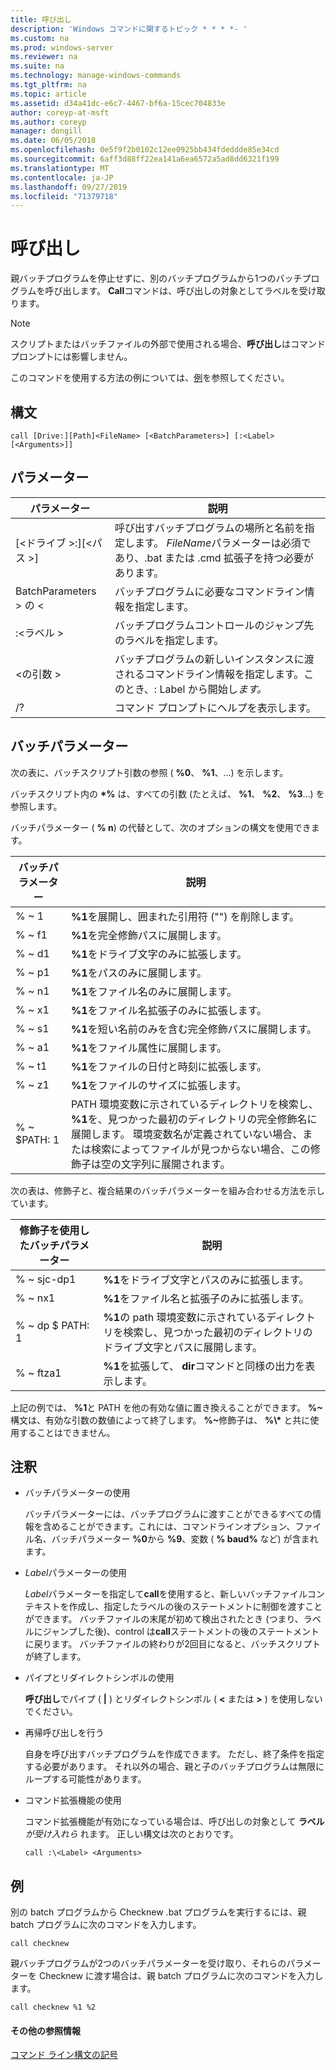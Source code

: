 ```yaml
---
title: 呼び出し
description: 'Windows コマンドに関するトピック * * * *- '
ms.custom: na
ms.prod: windows-server
ms.reviewer: na
ms.suite: na
ms.technology: manage-windows-commands
ms.tgt_pltfrm: na
ms.topic: article
ms.assetid: d34a41dc-e6c7-4467-bf6a-15cec704833e
author: coreyp-at-msft
ms.author: coreyp
manager: dongill
ms.date: 06/05/2018
ms.openlocfilehash: 0e5f9f2b0102c12ee0925bb434fdeddde85e34cd
ms.sourcegitcommit: 6aff3d88ff22ea141a6ea6572a5ad8dd6321f199
ms.translationtype: MT
ms.contentlocale: ja-JP
ms.lasthandoff: 09/27/2019
ms.locfileid: "71379718"
---
```

# <a name="call"></a>呼び出し



親バッチプログラムを停止せずに、別のバッチプログラムから1つのバッチプログラムを呼び出します。 **Call**コマンドは、呼び出しの対象としてラベルを受け取ります。

> [!NOTE]
> スクリプトまたはバッチファイルの外部で使用される場合、**呼び出し**はコマンドプロンプトには影響しません。

このコマンドを使用する方法の例については、[例](#BKMK_examples)を参照してください。

## <a name="syntax"></a>構文

```
call [Drive:][Path]<FileName> [<BatchParameters>] [:<Label> [<Arguments>]]
```

## <a name="parameters"></a>パラメーター

|           パラメーター           |                                                                         説明                                                                          |
|-------------------------------|--------------------------------------------------------------------------------------------------------------------------------------------------------------|
| [\<ドライブ >:][\<パス >]<FileName> | 呼び出すバッチプログラムの場所と名前を指定します。 *FileName*パラメーターは必須であり、.bat または .cmd 拡張子を持つ必要があります。 |
|      BatchParameters > の \<       |                                            バッチプログラムに必要なコマンドライン情報を指定します。                                             |
|           :\<ラベル >           |                                            バッチプログラムコントロールのジャンプ先のラベルを指定します。                                             |
|         \<の引数 >          |                     バッチプログラムの新しいインスタンスに渡されるコマンドライン情報を指定します。このとき、: Label から開始し*ます。*                     |
|              /?               |                                                             コマンド プロンプトにヘルプを表示します。                                                             |

## <a name="batch-parameters"></a>バッチパラメーター

次の表に、バッチスクリプト引数の参照 ( **%0**、 **%1**、...) を示します。

バッチスクリプト内の **\*%** は、すべての引数 (たとえば、 **%1**、 **%2**、 **%3**...) を参照します。

バッチパラメーター ( **% n**) の代替として、次のオプションの構文を使用できます。

|バッチパラメーター|説明|
|---------------|-----------|
|% ~ 1|**%1**を展開し、囲まれた引用符 ("") を削除します。|
|% ~ f1|**%1**を完全修飾パスに展開します。|
|% ~ d1|**%1**をドライブ文字のみに拡張します。|
|% ~ p1|**%1**をパスのみに展開します。|
|% ~ n1|**%1**をファイル名のみに展開します。|
|% ~ x1|**%1**をファイル名拡張子のみに拡張します。|
|% ~ s1|**%1**を短い名前のみを含む完全修飾パスに展開します。|
|% ~ a1|**%1**をファイル属性に展開します。|
|% ~ t1|**%1**をファイルの日付と時刻に拡張します。|
|% ~ z1|**%1**をファイルのサイズに拡張します。|
|% ~ $PATH: 1|PATH 環境変数に示されているディレクトリを検索し、 **%1**を、見つかった最初のディレクトリの完全修飾名に展開します。 環境変数名が定義されていない場合、または検索によってファイルが見つからない場合、この修飾子は空の文字列に展開されます。|

次の表は、修飾子と、複合結果のバッチパラメーターを組み合わせる方法を示しています。

|修飾子を使用したバッチパラメーター|説明|
|-----------------------------|-----------|
|% ~ sjc-dp1|**%1**をドライブ文字とパスのみに拡張します。|
|% ~ nx1|**%1**をファイル名と拡張子のみに拡張します。|
|% ~ dp $ PATH: 1|**%1**の path 環境変数に示されているディレクトリを検索し、見つかった最初のディレクトリのドライブ文字とパスに展開します。|
|% ~ ftza1|**%1**を拡張して、 **dir**コマンドと同様の出力を表示します。|

上記の例では、 **%1**と PATH を他の有効な値に置き換えることができます。 <strong>%~</strong>構文は、有効な引数の数値によって終了します。 <strong>%~</strong>修飾子は、 **%\\\*** と共に使用することはできません。

## <a name="remarks"></a>注釈

-   バッチパラメーターの使用

    バッチパラメーターには、バッチプログラムに渡すことができるすべての情報を含めることができます。これには、コマンドラインオプション、ファイル名、バッチパラメーター **%0**から **%9**、変数 ( **% baud%** など) が含まれます。
-   *Label*パラメーターの使用

    *Label*パラメーターを指定して**call**を使用すると、新しいバッチファイルコンテキストを作成し、指定したラベルの後のステートメントに制御を渡すことができます。 バッチファイルの末尾が初めて検出されたとき (つまり、ラベルにジャンプした後)、control は**call**ステートメントの後のステートメントに戻ります。 バッチファイルの終わりが2回目になると、バッチスクリプトが終了します。
-   パイプとリダイレクトシンボルの使用

    **呼び出し**でパイプ ( **|** ) とリダイレクトシンボル ( **<** または **>** ) を使用しないでください。
-   再帰呼び出しを行う

    自身を呼び出すバッチプログラムを作成できます。 ただし、終了条件を指定する必要があります。 それ以外の場合、親と子のバッチプログラムは無限にループする可能性があります。
-   コマンド拡張機能の使用

    コマンド拡張機能が有効になっている場合は、呼び出しの対象として **ラベル** *が受け入れら* れます。 正しい構文は次のとおりです。

    `call :\<Label> <Arguments>`

## <a name="BKMK_examples"></a>例

別の batch プログラムから Checknew .bat プログラムを実行するには、親 batch プログラムに次のコマンドを入力します。
```
call checknew
```
親バッチプログラムが2つのバッチパラメーターを受け取り、それらのパラメーターを Checknew に渡す場合は、親 batch プログラムに次のコマンドを入力します。
```
call checknew %1 %2
```

#### <a name="additional-references"></a>その他の参照情報

[コマンド ライン構文の記号](command-line-syntax-key.md)
